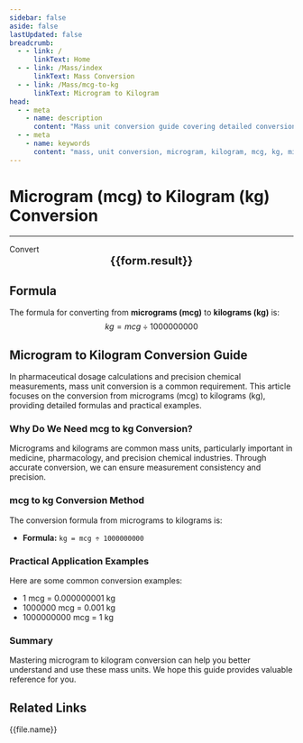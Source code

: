 ```yaml
---
sidebar: false
aside: false
lastUpdated: false
breadcrumb:
  - - link: /
      linkText: Home
  - - link: /Mass/index
      linkText: Mass Conversion
  - - link: /Mass/mcg-to-kg
      linkText: Microgram to Kilogram
head:
  - - meta
    - name: description
      content: "Mass unit conversion guide covering detailed conversion formulas and explanations from micrograms (mcg) to kilograms (kg)."
  - - meta
    - name: keywords
      content: "mass, unit conversion, microgram, kilogram, mcg, kg, microgram to kilogram, mass conversion guide"
---
```

# Microgram (mcg) to Kilogram (kg) Conversion
---
<script setup>
import { onMounted, reactive, inject, ref } from 'vue'
import { NButton, NForm, NFormItem, NInput, NInputNumber, NSelect, NCard, useMessage,NGrid ,NGi } from 'naive-ui'
import { defineClientComponent } from 'vitepress'
import { Mass } from '../files';

const convert = inject('convert')

const form = reactive({
  number: null,
  result: '',
})

const convertHandler = () => {
  if (form.number !== null && !isNaN(form.number)) {
    const convertedValue = parseFloat(form.number) / 1000000000
    form.result = `${form.number}mcg = ${convertedValue.toFixed(9)}kg`
  } else {
    form.result = 'Please enter a valid number.'
  }
}
</script>

<n-form size="large" :model="form">
  <n-form-item label="Microgram (mcg)">
    <n-input-number v-model:value="form.number" placeholder="Enter micrograms" style="width: 100%" />
  </n-form-item>
  <n-form-item>
    <n-button type="info" @click="convertHandler" block>Convert</n-button>
  </n-form-item>
</n-form>

<n-card  embedded :bordered="false" hoverable>
  <div  style="text-align:center;font-size:20px;">
    <strong>{{form.result}}</strong>
  </div>
</n-card>

## Formula

The formula for converting from **micrograms (mcg)** to **kilograms (kg)** is:
$$ kg = mcg \div 1000000000 $$

## Microgram to Kilogram Conversion Guide

In pharmaceutical dosage calculations and precision chemical measurements, mass unit conversion is a common requirement. This article focuses on the conversion from micrograms (mcg) to kilograms (kg), providing detailed formulas and practical examples.

### Why Do We Need mcg to kg Conversion?

Micrograms and kilograms are common mass units, particularly important in medicine, pharmacology, and precision chemical industries. Through accurate conversion, we can ensure measurement consistency and precision.

### mcg to kg Conversion Method

The conversion formula from micrograms to kilograms is:

- **Formula:** `kg = mcg ÷ 1000000000`

### Practical Application Examples

Here are some common conversion examples:

- 1 mcg = 0.000000001 kg
- 1000000 mcg = 0.001 kg
- 1000000000 mcg = 1 kg

### Summary

Mastering microgram to kilogram conversion can help you better understand and use these mass units. We hope this guide provides valuable reference for you.

## Related Links
<n-grid x-gap="12" :cols="2">
  <n-gi v-for="(file, index) in Mass" :key="index">
    <n-button
      text
      tag="a"
      :href="file.path"
      type="info"
    >
      {{file.name}}
    </n-button>
  </n-gi>
</n-grid>